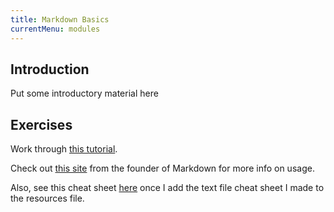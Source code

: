 ```yaml
---
title: Markdown Basics
currentMenu: modules
---
```


## Introduction  

Put some introductory material here

## Exercises  

Work through [this tutorial](http://www.markdowntutorial.com/).

Check out [this site](http://daringfireball.net/projects/markdown/basics) from the founder of Markdown for more info on usage.

Also, see this cheat sheet [here]() once I add the text file cheat sheet I made to the resources file.